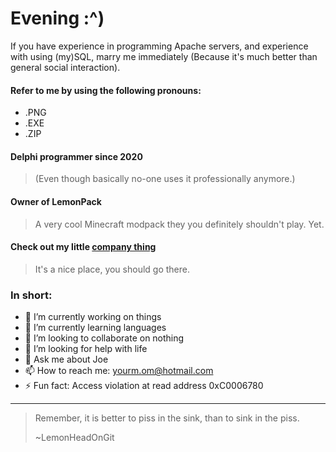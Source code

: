 # Evening :^)

If you have experience in programming Apache servers, and experience with using (my)SQL, marry me immediately (Because it's much better than general social interaction).

#### Refer to me by using the following pronouns:
- .PNG
- .EXE
- .ZIP

#### Delphi programmer since 2020
>(Even though basically no-one uses it professionally anymore.)

#### Owner of LemonPack
> A very cool Minecraft modpack they you definitely shouldn't play. Yet.

#### Check out my little [company thing](https://github.com/Universal-Blaster-Studios)
> It's a nice place, you should go there.

### In short:

- 🔭 I’m currently working on things
- 🌱 I’m currently learning languages
- 👯 I’m looking to collaborate on nothing
- 🤔 I’m looking for help with life
- 💬 Ask me about Joe
- 📫 How to reach me: yourm.om@hotmail.com
- ⚡ Fun fact: Access violation at read address 0xC0006780

-----

> Remember, it is better to piss in the sink, than to sink in the piss.
>
> ~LemonHeadOnGit
